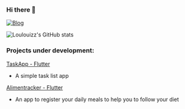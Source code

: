 ### Hi there 👋

[![Blog](https://img.shields.io/badge/linktree-39E09B?style=for-the-badge&logo=linktree&logoColor=white)](https://linktr.ee/loulouiz)

![Loulouizz's GitHub stats](https://github-readme-stats.vercel.app/api?username=loulouizz&show_icons=true&theme=radical)

### Projects under development: 
[TaskApp - Flutter](https://github.com/loulouizz/taskapp)<br/>
- A simple task list app

[Alimentracker - Flutter](https://github.com/loulouizz/Alimentracker)<br/>
- An app to register your daily meals to help you to follow your diet
